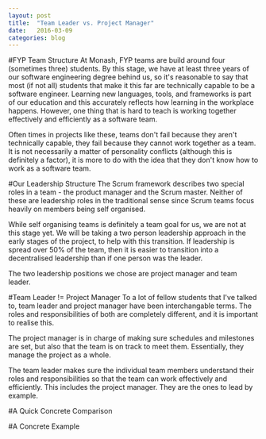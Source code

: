 ```yaml
---
layout: post
title:  "Team Leader vs. Project Manager"
date:   2016-03-09
categories: blog
---
```

#FYP Team Structure
At Monash, FYP teams are build around four (sometimes three) students. By this stage, we have at least three years of our software engineering degree behind us, so it's reasonable to say that most (if not all) students that make it this far are technically capable to be a software engineer. Learning new languages, tools, and frameworks is part of our education and this accurately reflects how learning in the workplace happens. However, one thing that is hard to teach is working together effectively and efficiently as a software team.

Often times in projects like these, teams don't fail because they aren't technically capable, they fail because they cannot work together as a team. It is not necessarily a matter of personality conflicts (although this is definitely a factor), it is more to do with the idea that they don't know how to work as a software team.

#Our Leadership Structure
The Scrum framework describes two special roles in a team - the product manager and the Scrum master. Neither of these are leadership roles in the traditional sense since Scrum teams focus heavily on members being self organised.

While self organising teams is definitely a team goal for us, we are not at this stage yet. We will be taking a two person leadership approach in the early stages of the project, to help with this transition. If leadership is spread over 50% of the team, then it is easier to transition into a decentralised leadership than if one person was the leader.

The two leadership positions we chose are project manager and team leader.

#Team Leader != Project Manager
To a lot of fellow students that I've talked to, team leader and project manager have been interchangable terms. The roles and responsibilities of both are completely different, and it is important to realise this.

The project manager is in charge of making sure schedules and milestones are set, but also that the team is on track to meet them. Essentially, they manage the project as a whole.

The team leader makes sure the individual team members understand their roles and responsibilities so that the team can work effectively and efficiently. This includes the project manager. They are the ones to lead by example.

#A Quick Concrete Comparison


#A Concrete Example